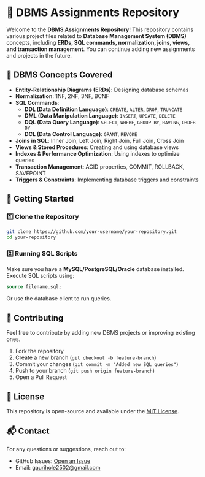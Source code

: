 # 📌 DBMS Assignments Repository

Welcome to the **DBMS Assignments Repository**! This repository contains various project files related to **Database Management System (DBMS)** concepts, including **ERDs, SQL commands, normalization, joins, views, and transaction management**. You can continue adding new assignments and projects in the future.

## 🚀 DBMS Concepts Covered

- **Entity-Relationship Diagrams (ERDs)**: Designing database schemas
- **Normalization**: 1NF, 2NF, 3NF, BCNF
- **SQL Commands**:
  - **DDL (Data Definition Language)**: `CREATE`, `ALTER`, `DROP`, `TRUNCATE`
  - **DML (Data Manipulation Language)**: `INSERT`, `UPDATE`, `DELETE`
  - **DQL (Data Query Language)**: `SELECT`, `WHERE`, `GROUP BY`, `HAVING`, `ORDER BY`
  - **DCL (Data Control Language)**: `GRANT`, `REVOKE`
- **Joins in SQL**: Inner Join, Left Join, Right Join, Full Join, Cross Join
- **Views & Stored Procedures**: Creating and using database views
- **Indexes & Performance Optimization**: Using indexes to optimize queries
- **Transaction Management**: ACID properties, COMMIT, ROLLBACK, SAVEPOINT
- **Triggers & Constraints**: Implementing database triggers and constraints

## 📝 Getting Started

### 1️⃣ Clone the Repository
```bash
git clone https://github.com/your-username/your-repository.git
cd your-repository
```

### 2️⃣ Running SQL Scripts
Make sure you have a **MySQL/PostgreSQL/Oracle** database installed. Execute SQL scripts using:
```sql
source filename.sql;
```
Or use the database client to run queries.

## 🎯 Contributing
Feel free to contribute by adding new DBMS projects or improving existing ones.
1. Fork the repository
2. Create a new branch (`git checkout -b feature-branch`)
3. Commit your changes (`git commit -m "Added new SQL queries"`)
4. Push to your branch (`git push origin feature-branch`)
5. Open a Pull Request

## 📜 License
This repository is open-source and available under the [MIT License](LICENSE).

## 📬 Contact
For any questions or suggestions, reach out to:
- GitHub Issues: [Open an Issue](https://github.com/GauriHole/BenchmarkTraining/issues)
- Email: gaurihole2502@gmail.com

